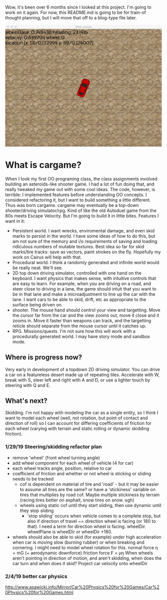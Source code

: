 Wow, it's been over 6 months since I looked at this project. I'm going to work on it again. For now, this README.md is going to be for train-of thought planning, but I will move that off to a blog-type file later.

![screenie](screenshot1.png)

# What is cargame? #
When I took my first OO programing class, the class assignments involved building an asteroids-like shooter game. I had a lot of fun doing that, and really tweaked my game out with some cool ideas. The code, however, is terrible: I implemented features before understanding OO concepts. I considered refactoring it, but I want to build something a little different. Thus was born cargame.
cargame may eventually be a top-down shooter/driving simulator/rpg. Kind of like the old Autoduel game from the 80s meets Escape Velocity. But I'm going to build it in little bites.
Features I want in it:
* Persistent world. I want wrecks, enviromental damage, and even skid marks to persist in the world. I have some ideas of how to do this, but am not sure of the memory and i/o requirements of saving and loading ridiculous numbers of mutable textures. Best idea so far for skid marks/tire tracks: save as vectors, paint strokes on the fly. Hopefully my work on Cairus will help with that.
* Procedural world. I think a randomly generated and infinite world would be really neat. We'll see.
* 2D top down driving simulator, controlled with one hand on the keyboard. I want physics that makes sense, with intuitive controls that are easy to learn. For example, when you are driving on a road, and steer close to driving in a lane, the game should intuit that you want to be in that lane and make a microadjustment  to line up the car with the lane. I want cars to be able to skid, drift, etc as appropriate to the surface being driven on.
* shooter. The mouse hand should control your view and targetting. Move the cursor far from the car and the view zooms out, move it close and it zooms in. Move it faster than weapons can track, and the targetting reticle should separate from the mouse cursor until it catches up.
* RPG. Missions/quests. I'm not sure how this will work with a procedurally generated world. I may have story mode and sandbox mode.

## Where is progress now? ##
Very early in development of a topdown 2D driving simulator. You can drive a car on a featureless desert made up of repeating tiles. Accelerate with W, break with S, steer left and right with A and D, or use a lighter touch by steering with Q and E.

## What's next? ##
Skidding. I'm not happy with modeling the car as a single entity, so I think I want to model each wheel (well, not rotation, but point of contact and direction of roll) so I can account for differing coefficients of friction for each wheel (varying with terrain and static rolling or dynamic skidding friction).

### 1/29/19 Steering/skidding refactor plan ###
* remove 'wheel' (front wheel turning angle)
* add wheel component for each wheel of vehicle (4 for car)
* each wheel tracks angle, position, relative to car
* coefficient of friction and whether or not wheel is sticking or sliding needs to be tracked
    * cof is dependent on material of tire and 'road' - but it may be easier to assume all tires are the same? or have a 'stickiness' variable on tires that multiplies by road cof. Maybe multiple stickiness by terrain (racing tires better on asphalt, snow tires on snow. ugh)
    * wheels using static cof until they start sliding, then use dynamic until they stop sliding
        * 'stop sliding' occurs when vehicle comes to a complete stop, but also if direction of travel ~= direction wheel is facing (or 180 to that). I need a term for direction wheel is facing. wheelDir. wheelPlane is wheelDir or wheelDir +180.
* wheels should also be able to skid (for example) under high acceleration when car is moving slow (burning rubber) or when breaking and cornering. I might need to model wheel rotation for this.
normal force η  = mG (+ aerodynamic downforce)
friction force F = μη
When wheels aren't pointing in direction of motion, and aren't skidding, when does the car turn and when does it skid?
    Project car velocity onto wheelDir
    
### 2/4/19 better car physics ###
http://www.asawicki.info/Mirror/Car%20Physics%20for%20Games/Car%20Physics%20for%20Games.html

